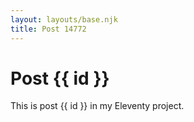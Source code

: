 ```yaml
---
layout: layouts/base.njk
title: Post 14772
---
```


# Post {{ id }}

This is post {{ id }} in my Eleventy project.
